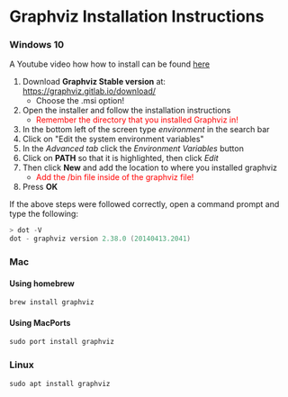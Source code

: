 # Graphviz Installation Instructions

### Windows 10

A Youtube video how how to install can be found [here](https://www.youtube.com/watch?v=WkLhdBbf-3E)

1) Download **Graphviz Stable version** at: https://graphviz.gitlab.io/download/
    - Choose the .msi option!
2) Open the installer and follow the installation instructions
    - <span style="color:red">Remember the directory that you       installed Graphviz in!
    </span>
3) In the bottom left of the screen type *environment* in the search bar
4) Click on "Edit the system environment variables"
5) In the *Advanced tab* click the *Environment Variables* button
6) Click on **PATH** so that it is highlighted, then click *Edit*
7) Then click **New** and add the location to where you installed graphviz
    - <span style="color:red">Add the /bin file inside of the graphviz file!</span>
8) Press **OK**

If the above steps were followed correctly, open a command prompt and type the following:

```powershell
> dot -V
dot - graphviz version 2.38.0 (20140413.2041)
```

### Mac
#### Using homebrew
```powershell
brew install graphviz
```
#### Using MacPorts
```powershell
sudo port install graphviz
```

### Linux
```powershell
sudo apt install graphviz
```

